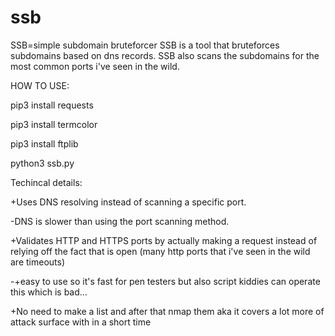 # ssb
SSB=simple subdomain bruteforcer
SSB is a tool that bruteforces subdomains based on dns records.
SSB also scans the subdomains for the most common ports i've seen in the wild.

HOW TO USE:

pip3 install requests

pip3 install termcolor

pip3 install ftplib

python3 ssb.py




Techincal details:

+Uses DNS resolving instead of scanning a specific port.


-DNS is slower than using the port scanning method.


+Validates HTTP and HTTPS ports by actually making a request instead of relying off the fact that is open (many http ports that i've seen in the wild are timeouts)


-+easy to use so it's fast for pen testers but also script kiddies can operate this which is bad...


+No need to make a list and after that nmap them aka it covers a lot more of attack surface with in a short time
